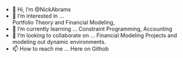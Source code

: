 - 👋 Hi, I’m @NickAbrams
- 👀 I’m interested in ...  
Portfolio Theory and Financial Modeling,  
- 🌱 I’m currently learning ...
Constraint Programming, Accounting 
- 💞️ I’m looking to collaborate on ...
Financial Modeling Projects and modeling out dynamic environments.
- 📫 How to reach me ...
Here on Githob
<!---
NickAbrams/NickAbrams is a ✨ special ✨ repository because its `README.md` (this file) appears on your GitHub profile.
You can click the Preview link to take a look at your changes.
--->
